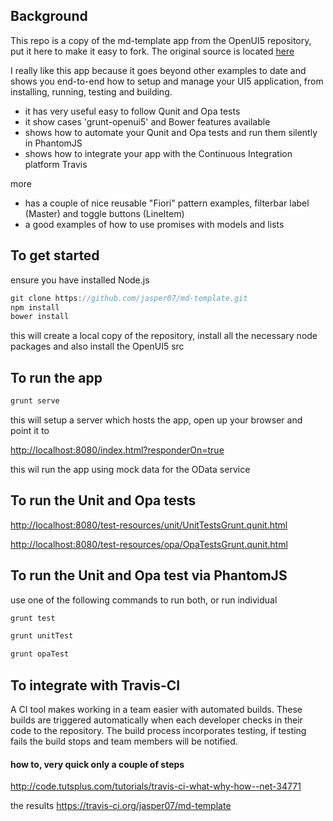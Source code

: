 ## Background
This repo is a copy of the md-template app from the OpenUI5 repository, put it here to make it easy to fork. The original source is located [here](https://github.com/SAP/openui5/tree/master/src/sap.m/test/sap/m/demokit/md-template)


I really like this app because it goes beyond other examples to date and shows you end-to-end how to setup and manage your UI5 application, from installing, running, testing and building.
- it has very useful easy to follow Qunit and Opa tests
- it show cases 'grunt-openui5' and Bower features available
- shows how to automate your Qunit and Opa tests and run them silently in PhantomJS
- shows how to integrate your app with the Continuous Integration platform Travis

more
- has a couple of nice reusable "Fiori" pattern examples, filterbar label (Master) and toggle buttons (LineItem)
- a good examples of how to use promises with models and lists

## To get started
ensure you have installed Node.js

```javascript
git clone https://github.com/jasper07/md-template.git
npm install
bower install
```
this will create a local copy of the repository, install all the necessary node packages and also install the OpenUI5 src

## To run the app
```javascript
grunt serve
```
this will setup a server which hosts the app, open up your browser and point it to

[http://localhost:8080/index.html?responderOn=true](http://localhost:8080/index.html?responderOn=true)

this wil run the app using mock data for the OData service

## To run the Unit and Opa tests

[http://localhost:8080/test-resources/unit/UnitTestsGrunt.qunit.html](http://localhost:8080/test-resources/unit/UnitTestsGrunt.qunit.html)

[http://localhost:8080/test-resources/opa/OpaTestsGrunt.qunit.html](http://localhost:8080/test-resources/opa/OpaTestsGrunt.qunit.html)

## To run the Unit and Opa test via PhantomJS
use one of the following commands to run both, or run individual
```javascript
grunt test

grunt unitTest

grunt opaTest
```
## To integrate with Travis-CI
A CI tool makes working in a team easier with automated builds. These builds are triggered automatically when each developer checks in their code to the repository. The build process incorporates testing, if testing fails the build stops and team members will be notified.

#### how to, very quick only a couple of steps
http://code.tutsplus.com/tutorials/travis-ci-what-why-how--net-34771

the results
https://travis-ci.org/jasper07/md-template




